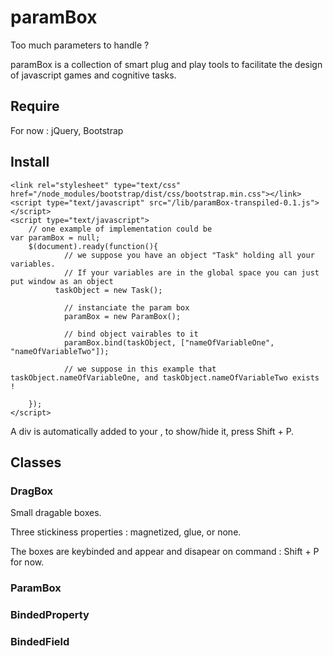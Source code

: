 # paramBox

Too much parameters to handle ? 

paramBox is a collection of smart plug and play tools to facilitate the design of javascript games and cognitive tasks.

## Require

For now : jQuery, Bootstrap

## Install
	<link rel="stylesheet" type="text/css" href="/node_modules/bootstrap/dist/css/bootstrap.min.css"></link>
	<script type="text/javascript" src="/lib/paramBox-transpiled-0.1.js"></script>
	<script type="text/javascript">
		// one example of implementation could be
    var paramBox = null;
		$(document).ready(function(){
				// we suppose you have an object "Task" holding all your variables. 
				// If your variables are in the global space you can just put window as an object
			  taskObject = new Task();			
				
				// instanciate the param box
				paramBox = new ParamBox();

				// bind object vairables to it
				paramBox.bind(taskObject, ["nameOfVariableOne", "nameOfVariableTwo"]);

				// we suppose in this example that taskObject.nameOfVariableOne, and taskObject.nameOfVariableTwo exists !
			
		});
	</script>


A div is automatically added to your <body>, to show/hide it, press Shift + P.


## Classes

### DragBox

Small dragable boxes. 

Three stickiness properties : magnetized, glue, or none.

The boxes are keybinded and appear and disapear on command : Shift + P for now.


### ParamBox

### BindedProperty

### BindedField

